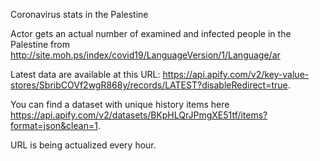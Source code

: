 Coronavirus stats in the Palestine

Actor gets an actual number of examined and infected people in the Palestine from http://site.moh.ps/index/covid19/LanguageVersion/1/Language/ar

Latest data are available at this URL: https://api.apify.com/v2/key-value-stores/SbribCOVf2wgR868y/records/LATEST?disableRedirect=true.

You can find a dataset with unique history items here https://api.apify.com/v2/datasets/BKpHLQrJPmgXE51tf/items?format=json&clean=1.

URL is being actualized every hour.
